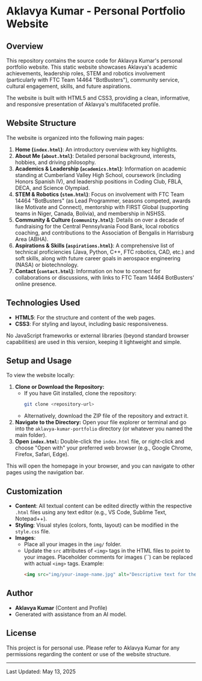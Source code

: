 # Aklavya Kumar - Personal Portfolio Website

## Overview

This repository contains the source code for Aklavya Kumar's personal portfolio website. This static website showcases Aklavya's academic achievements, leadership roles, STEM and robotics involvement (particularly with FTC Team 14464 "BotBusters"), community service, cultural engagement, skills, and future aspirations.

The website is built with HTML5 and CSS3, providing a clean, informative, and responsive presentation of Aklavya's multifaceted profile.

## Website Structure

The website is organized into the following main pages:

1.  **Home (`index.html`)**: An introductory overview with key highlights.
2.  **About Me (`about.html`)**: Detailed personal background, interests, hobbies, and driving philosophy.
3.  **Academics & Leadership (`academics.html`)**: Information on academic standing at Cumberland Valley High School, coursework (including Honors Spanish IV), and leadership positions in Coding Club, FBLA, DECA, and Science Olympiad.
4.  **STEM & Robotics (`stem.html`)**: Focus on involvement with FTC Team 14464 "BotBusters" (as Lead Programmer, seasons competed, awards like Motivate and Connect), mentorship with FIRST Global (supporting teams in Niger, Canada, Bolivia), and membership in NSHSS.
5.  **Community & Culture (`community.html`)**: Details on over a decade of fundraising for the Central Pennsylvania Food Bank, local robotics coaching, and contributions to the Association of Bengalis in Harrisburg Area (ABHA).
6.  **Aspirations & Skills (`aspirations.html`)**: A comprehensive list of technical proficiencies (Java, Python, C++, FTC robotics, CAD, etc.) and soft skills, along with future career goals in aerospace engineering (NASA) or biotechnology.
7.  **Contact (`contact.html`)**: Information on how to connect for collaborations or discussions, with links to FTC Team 14464 BotBusters' online presence.

## Technologies Used

* **HTML5**: For the structure and content of the web pages.
* **CSS3**: For styling and layout, including basic responsiveness.

No JavaScript frameworks or external libraries (beyond standard browser capabilities) are used in this version, keeping it lightweight and simple.

## Setup and Usage

To view the website locally:

1.  **Clone or Download the Repository:**
    * If you have Git installed, clone the repository:
        ```bash
        git clone <repository-url>
        ```
    * Alternatively, download the ZIP file of the repository and extract it.
2.  **Navigate to the Directory:**
    Open your file explorer or terminal and go into the `aklavya-kumar-portfolio` directory (or whatever you named the main folder).
3.  **Open `index.html`:**
    Double-click the `index.html` file, or right-click and choose "Open with" your preferred web browser (e.g., Google Chrome, Firefox, Safari, Edge).

This will open the homepage in your browser, and you can navigate to other pages using the navigation bar.

## Customization

* **Content**: All textual content can be edited directly within the respective `.html` files using any text editor (e.g., VS Code, Sublime Text, Notepad++).
* **Styling**: Visual styles (colors, fonts, layout) can be modified in the `style.css` file.
* **Images**:
    * Place all your images in the `img/` folder.
    * Update the `src` attributes of `<img>` tags in the HTML files to point to your images. Placeholder comments for images (``) can be replaced with actual `<img>` tags. Example:
        ```html
        <img src="img/your-image-name.jpg" alt="Descriptive text for the image">
        ```

## Author

* **Aklavya Kumar** (Content and Profile)
* Generated with assistance from an AI model.

## License

This project is for personal use. Please refer to Aklavya Kumar for any permissions regarding the content or use of the website structure.

---

Last Updated: May 13, 2025